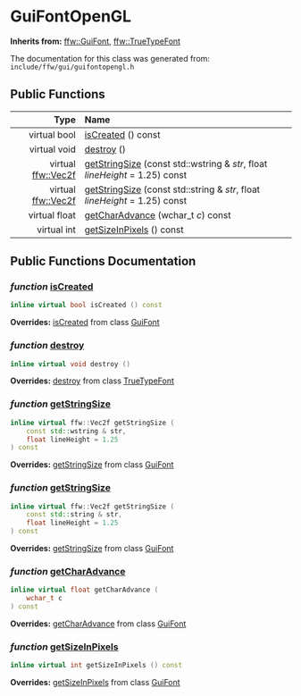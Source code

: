 GuiFontOpenGL
===================================


**Inherits from:** [ffw::GuiFont](ffw_GuiFont.html), [ffw::TrueTypeFont](ffw_TrueTypeFont.html)

The documentation for this class was generated from: `include/ffw/gui/guifontopengl.h`



## Public Functions

| Type | Name |
| -------: | :------- |
|  virtual bool | [isCreated](#a4e95e92) () const  |
|  virtual void | [destroy](#536e36a5) ()  |
|  virtual [ffw::Vec2f](ffw.html#fcfaa6c5) | [getStringSize](#9aa95559) (const std::wstring & _str_, float _lineHeight_ = 1.25) const  |
|  virtual [ffw::Vec2f](ffw.html#fcfaa6c5) | [getStringSize](#2483ef1f) (const std::string & _str_, float _lineHeight_ = 1.25) const  |
|  virtual float | [getCharAdvance](#494c07f4) (wchar_t _c_) const  |
|  virtual int | [getSizeInPixels](#2371dfb9) () const  |


## Public Functions Documentation

### _function_ <a id="a4e95e92" href="#a4e95e92">isCreated</a>

```cpp
inline virtual bool isCreated () const 
```



**Overrides:** [isCreated](/doxygen/ffw_GuiFont.md#b7a982fd) from class [GuiFont](/doxygen/ffw_GuiFont.md)

### _function_ <a id="536e36a5" href="#536e36a5">destroy</a>

```cpp
inline virtual void destroy () 
```



**Overrides:** [destroy](/doxygen/ffw_TrueTypeFont.md#334df3a6) from class [TrueTypeFont](/doxygen/ffw_TrueTypeFont.md)

### _function_ <a id="9aa95559" href="#9aa95559">getStringSize</a>

```cpp
inline virtual ffw::Vec2f getStringSize (
    const std::wstring & str,
    float lineHeight = 1.25
) const 
```



**Overrides:** [getStringSize](/doxygen/ffw_GuiFont.md#6a839d84) from class [GuiFont](/doxygen/ffw_GuiFont.md)

### _function_ <a id="2483ef1f" href="#2483ef1f">getStringSize</a>

```cpp
inline virtual ffw::Vec2f getStringSize (
    const std::string & str,
    float lineHeight = 1.25
) const 
```



**Overrides:** [getStringSize](/doxygen/ffw_GuiFont.md#239d33f2) from class [GuiFont](/doxygen/ffw_GuiFont.md)

### _function_ <a id="494c07f4" href="#494c07f4">getCharAdvance</a>

```cpp
inline virtual float getCharAdvance (
    wchar_t c
) const 
```



**Overrides:** [getCharAdvance](/doxygen/ffw_GuiFont.md#1f5e756b) from class [GuiFont](/doxygen/ffw_GuiFont.md)

### _function_ <a id="2371dfb9" href="#2371dfb9">getSizeInPixels</a>

```cpp
inline virtual int getSizeInPixels () const 
```



**Overrides:** [getSizeInPixels](/doxygen/ffw_GuiFont.md#96e35353) from class [GuiFont](/doxygen/ffw_GuiFont.md)



